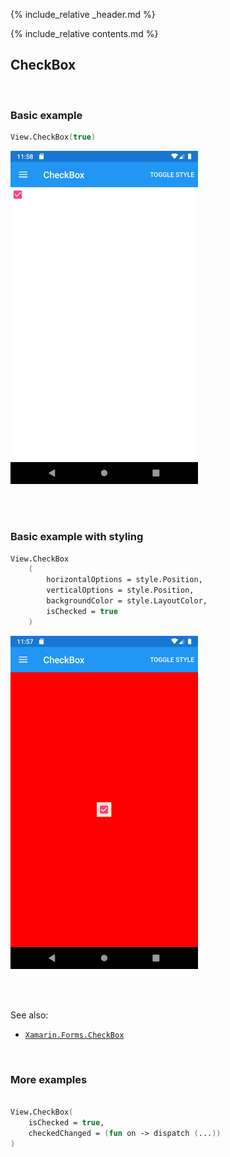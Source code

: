 {% include_relative _header.md %}

{% include_relative contents.md %}

CheckBox
--------

<br /> 

### Basic example


```fsharp 
View.CheckBox(true)
```

<img src="images/views/checkbox-adr-basic.png" width="300">

<br /> <br /> 

### Basic example with styling

```fsharp 
View.CheckBox
    (
        horizontalOptions = style.Position,
        verticalOptions = style.Position,
        backgroundColor = style.LayoutColor,
        isChecked = true
    )
```


<img src="images/views/checkbox-adr-styled.png" width="300">

<br /> <br /> 

See also:

* [`Xamarin.Forms.CheckBox`](https://docs.microsoft.com/en-us/dotnet/api/Xamarin.Forms.CheckBox)

<br /> 

### More examples

```fsharp 

View.CheckBox(
    isChecked = true,
    checkedChanged = (fun on -> dispatch (...))
)
```